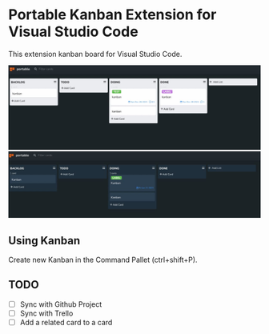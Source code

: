# Portable Kanban Extension for Visual Studio Code

This extension kanban board for Visual Studio Code.

![kanban](./img/kanban.jpg)
![Dark-kanban](./img/dark.jpg )

## Using Kanban

Create new Kanban in the Command Pallet (ctrl+shift+P).

## TODO

- [ ] Sync with Github Project
- [ ] Sync with Trello
- [ ] Add a related card to a card